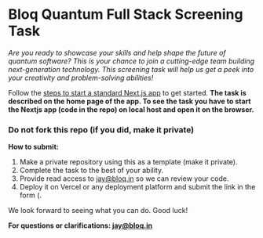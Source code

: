 # Bloq Quantum Full Stack Screening Task

*Are you ready to showcase your skills and help shape the future of quantum software? This is your chance to join a cutting-edge team building next-generation technology. This screening task will help us get a peek into your creativity and problem-solving abilities!*

Follow the [steps to start a standard Next.js app](https://nextjs.org/docs/app/getting-started/installation#run-the-development-server) to get started.
**The task is described on the home page of the app. To see the task you have to start the Nextjs app (code in the repo) on local host and open it on the browser.**
### **Do not fork this repo (if you did, make it private)**
**How to submit:**
1. Make a private repository using this as a template (make it private).
2. Complete the task to the best of your ability.
3. Provide read access to jay@bloq.in so we can review your code.
4. Deploy it on Vercel or any deployment platform and submit the link in the form (.

We look forward to seeing what you can do. Good luck!

**For questions or clarifications: jay@bloq.in**

